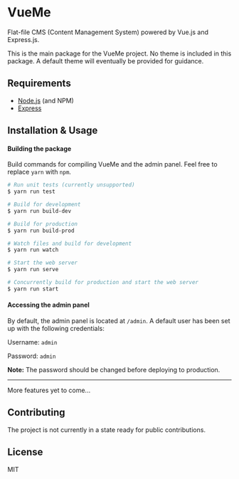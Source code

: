# VueMe

Flat-file CMS (Content Management System) powered by Vue.js and Express.js.

This is the main package for the VueMe project. No theme is included in this package. A default theme will eventually be provided for guidance.

## Requirements

* [Node.js](https://nodejs.org/en/) (and NPM)
* [Express](https://expressjs.com)

## Installation & Usage

#### Building the package

Build commands for compiling VueMe and the admin panel. Feel free to replace `yarn` with `npm`.

```bash
# Run unit tests (currently unsupported)
$ yarn run test

# Build for development
$ yarn run build-dev

# Build for production
$ yarn run build-prod

# Watch files and build for development
$ yarn run watch

# Start the web server
$ yarn run serve

# Concurrently build for production and start the web server
$ yarn run start
```

#### Accessing the admin panel

By default, the admin panel is located at `/admin`. A default user has been set up with the following credentials:

Username: `admin`

Password: `admin`

**Note:** The password should be changed before deploying to production.

---

More features yet to come...

## Contributing

The project is not currently in a state ready for public contributions.

## License

MIT